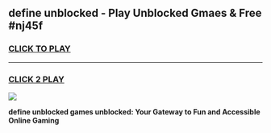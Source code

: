 
## define unblocked - Play Unblocked Gmaes & Free #nj45f
<h3>
<a href="https://news.freeplayer.one?title=define_unblocked&ref=27F">CLICK TO PLAY</a></h3>
<hr>

<h3>
<a href="https://news.freeplayer.one?title=define_unblocked&ref=27F">CLICK 2 PLAY</a>
  
</h3>

<a href="https://news.freeplayer.one?title=define_unblocked&ref=27F/"><img src="https://clearcache.store/games.png"></a>


**define unblocked games unblocked: Your Gateway to Fun and Accessible Online Gaming**
